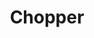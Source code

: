 ---
title: "Chopper"

year: 2000

director: "Andrew Dominik"

summary: "Guns, drugs and a big mouth are the constant companions of this constant criminal" 

comment: "Eric Bana shines in the filmatisation of a Mark 'Chopper' Reids autobiography."

image: "https://media.giphy.com/media/R7Fig9tE7kcBBYUKNi/giphy.gif"

imdb: "https://www.imdb.com/title/"

quotes:
  - "What about those poor bloody academics, those college graduates, battling their guts out to write some airy-fairy piece of exaggerated artwork? And here's a bloke, sitting in a cell, who can't spell, and he's written a best-seller. It's sold two hundred and fifty thousand copies. And it's still selling. And he's writing another one. And I can't even spell. I'm semi-bloody-illiterate. They must hate my guts, eh?"
---